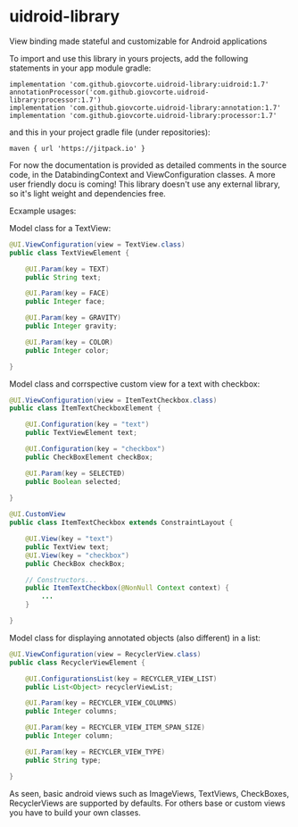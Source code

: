 # uidroid-library
View binding made stateful and customizable for Android applications

To import and use this library in yours projects, add the following statements in your app module gradle:

    implementation 'com.github.giovcorte.uidroid-library:uidroid:1.7'
    annotationProcessor('com.github.giovcorte.uidroid-library:processor:1.7')
    implementation 'com.github.giovcorte.uidroid-library:annotation:1.7'
    implementation 'com.github.giovcorte.uidroid-library:processor:1.7'
    
and this in your project gradle file (under repositories):

    maven { url 'https://jitpack.io' }
    
For now the documentation is provided as detailed comments in the source code, in the DatabindingContext and ViewConfiguration classes. A more user friendly docu is coming! This library doesn't use any external library, so it's light weight and dependencies free.

Ecxample usages:

Model class for a TextView:

```java
@UI.ViewConfiguration(view = TextView.class)
public class TextViewElement {

    @UI.Param(key = TEXT)
    public String text;

    @UI.Param(key = FACE)
    public Integer face;

    @UI.Param(key = GRAVITY)
    public Integer gravity;

    @UI.Param(key = COLOR)
    public Integer color;

}
```

Model class and corrspective custom view for a text with checkbox:

```java
@UI.ViewConfiguration(view = ItemTextCheckbox.class)
public class ItemTextCheckboxElement {

    @UI.Configuration(key = "text")
    public TextViewElement text;

    @UI.Configuration(key = "checkbox")
    public CheckBoxElement checkBox;

    @UI.Param(key = SELECTED)
    public Boolean selected;
    
}
```

```java
@UI.CustomView
public class ItemTextCheckbox extends ConstraintLayout {

    @UI.View(key = "text")
    public TextView text;
    @UI.View(key = "checkbox")
    public CheckBox checkBox;

    // Constructors...
    public ItemTextCheckbox(@NonNull Context context) {
        ...
    }

}
```

Model class for displaying annotated objects (also different) in a list:

```java
@UI.ViewConfiguration(view = RecyclerView.class)
public class RecyclerViewElement {

    @UI.ConfigurationsList(key = RECYCLER_VIEW_LIST)
    public List<Object> recyclerViewList;

    @UI.Param(key = RECYCLER_VIEW_COLUMNS)
    public Integer columns;

    @UI.Param(key = RECYCLER_VIEW_ITEM_SPAN_SIZE)
    public Integer column;

    @UI.Param(key = RECYCLER_VIEW_TYPE)
    public String type;

}
```

As seen, basic android views such as ImageViews, TextViews, CheckBoxes, RecyclerViews are supported by defaults. For others base or custom views you have to build your own classes.
